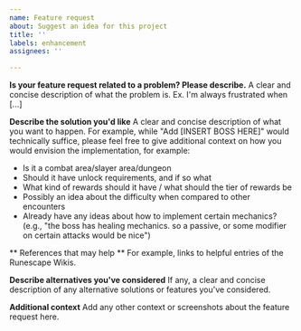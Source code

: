 ```yaml
---
name: Feature request
about: Suggest an idea for this project
title: ''
labels: enhancement
assignees: ''

---
```


**Is your feature request related to a problem? Please describe.**
A clear and concise description of what the problem is. Ex. I'm always frustrated when [...]

**Describe the solution you'd like**
A clear and concise description of what you want to happen. For example, while "Add [INSERT BOSS HERE]" would technically suffice, please feel free to give additional context on how you would envision the implementation, for example:
* Is it a combat area/slayer area/dungeon
* Should it have unlock requirements, and if so what
* What kind of rewards should it have / what should the tier of rewards be
* Possibly an idea about the difficulty when compared to other encounters
* Already have any ideas about how to implement certain mechanics? (e.g., "the boss has healing mechanics. so a passive, or some modifier on certain attacks would be nice")

** References that may help **
For example, links to helpful entries of the Runescape Wikis.

**Describe alternatives you've considered**
If any, a clear and concise description of any alternative solutions or features you've considered.

**Additional context**
Add any other context or screenshots about the feature request here.
